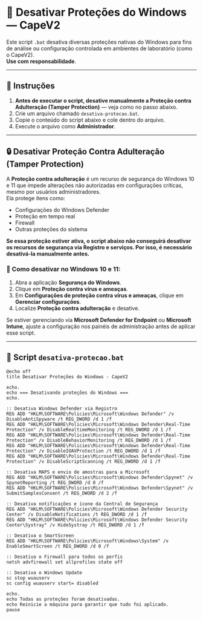 # 🛑 Desativar Proteções do Windows — CapeV2

Este script `.bat` desativa diversas proteções nativas do Windows para fins de análise ou configuração controlada em ambientes de laboratório (como o CapeV2).  
**Use com responsabilidade**.

---

## 📜 Instruções

1. **Antes de executar o script, desative manualmente a Proteção contra Adulteração (Tamper Protection)** — veja como no passo abaixo.
2. Crie um arquivo chamado `desativa-protecao.bat`.
3. Copie o conteúdo do script abaixo e cole dentro do arquivo.
4. Execute o arquivo como **Administrador**.

---

## 🔒 Desativar Proteção Contra Adulteração (Tamper Protection)

A **Proteção contra adulteração** é um recurso de segurança do Windows 10 e 11 que impede alterações não autorizadas em configurações críticas, mesmo por usuários administradores.  
Ela protege itens como:
- Configurações do Windows Defender
- Proteção em tempo real
- Firewall
- Outras proteções do sistema

**Se essa proteção estiver ativa, o script abaixo não conseguirá desativar os recursos de segurança via Registro e serviços. Por isso, é necessário desativá-la manualmente antes.**

### 📌 Como desativar no Windows 10 e 11:
1. Abra a aplicação **Segurança do Windows**.
2. Clique em **Proteção contra vírus e ameaças**.
3. Em **Configurações de proteção contra vírus e ameaças**, clique em **Gerenciar configurações**.
4. Localize **Proteção contra adulteração** e desative.

Se estiver gerenciando via **Microsoft Defender for Endpoint** ou **Microsoft Intune**, ajuste a configuração nos painéis de administração antes de aplicar esse script.

---

## 📄 Script `desativa-protecao.bat`

```batch
@echo off
title Desativar Proteções do Windows - CapeV2

echo.
echo === Desativando proteções do Windows ===
echo.

:: Desativa Windows Defender via Registro
REG ADD "HKLM\SOFTWARE\Policies\Microsoft\Windows Defender" /v DisableAntiSpyware /t REG_DWORD /d 1 /f
REG ADD "HKLM\SOFTWARE\Policies\Microsoft\Windows Defender\Real-Time Protection" /v DisableRealtimeMonitoring /t REG_DWORD /d 1 /f
REG ADD "HKLM\SOFTWARE\Policies\Microsoft\Windows Defender\Real-Time Protection" /v DisableBehaviorMonitoring /t REG_DWORD /d 1 /f
REG ADD "HKLM\SOFTWARE\Policies\Microsoft\Windows Defender\Real-Time Protection" /v DisableIOAVProtection /t REG_DWORD /d 1 /f
REG ADD "HKLM\SOFTWARE\Policies\Microsoft\Windows Defender\Real-Time Protection" /v DisableScriptScanning /t REG_DWORD /d 1 /f

:: Desativa MAPS e envio de amostras para a Microsoft
REG ADD "HKLM\SOFTWARE\Policies\Microsoft\Windows Defender\Spynet" /v SpynetReporting /t REG_DWORD /d 0 /f
REG ADD "HKLM\SOFTWARE\Policies\Microsoft\Windows Defender\Spynet" /v SubmitSamplesConsent /t REG_DWORD /d 2 /f

:: Desativa notificações e ícone da Central de Segurança
REG ADD "HKLM\SOFTWARE\Policies\Microsoft\Windows Defender Security Center" /v DisableNotifications /t REG_DWORD /d 1 /f
REG ADD "HKLM\SOFTWARE\Policies\Microsoft\Windows Defender Security Center\Systray" /v HideSystray /t REG_DWORD /d 1 /f

:: Desativa o SmartScreen
REG ADD "HKLM\SOFTWARE\Policies\Microsoft\Windows\System" /v EnableSmartScreen /t REG_DWORD /d 0 /f

:: Desativa o Firewall para todos os perfis
netsh advfirewall set allprofiles state off

:: Desativa o Windows Update
sc stop wuauserv
sc config wuauserv start= disabled

echo.
echo Todas as proteções foram desativadas.
echo Reinicie a máquina para garantir que tudo foi aplicado.
pause
